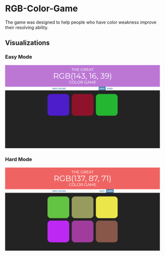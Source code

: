 # RGB-Color-Game
The game was designed to help people who have color weakness improve their resolving ability.


## Visualizations

### Easy Mode
![Easy Mode](https://github.com/Yrh7383111/RGB-Color-Game/blob/master/Easy%20Mode.png)

### Hard Mode
![Hard Mode](https://github.com/Yrh7383111/RGB-Color-Game/blob/master/Hard%20Mode.png)
